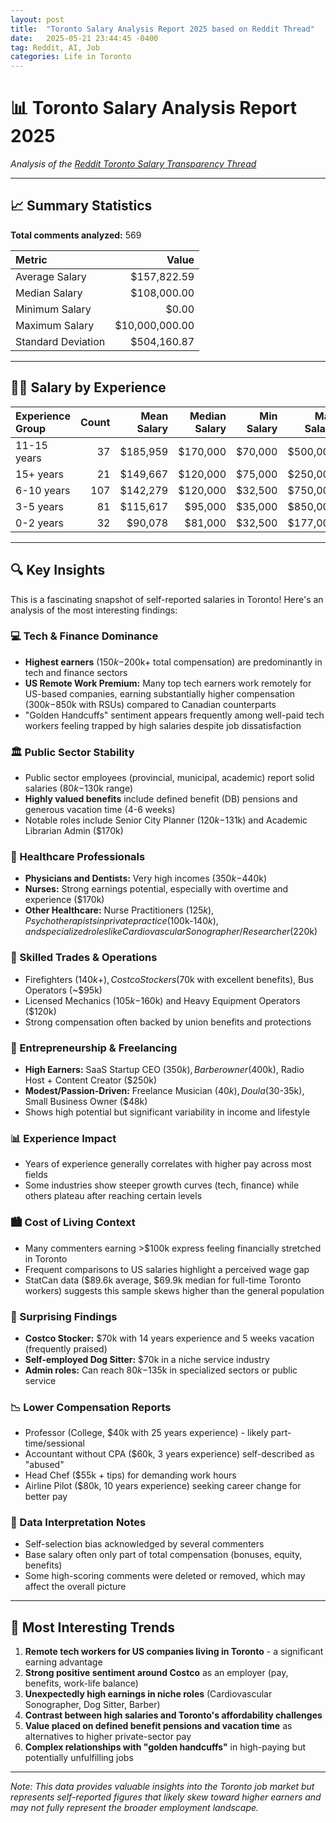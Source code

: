 ```yaml
---
layout: post
title:  "Toronto Salary Analysis Report 2025 based on Reddit Thread"
date:   2025-05-21 23:44:45 -0400
tag: Reddit, AI, Job
categories: Life in Toronto
---
```

# 📊 Toronto Salary Analysis Report 2025
*Analysis of the [Reddit Toronto Salary Transparency Thread](https://www.reddit.com/r/askTO/comments/1ike69g/toronto_salary_transparency_thread_for_2025/)*

---

## 📈 Summary Statistics

**Total comments analyzed:** 569

| Metric | Value |
|:-------|------:|
| Average Salary | $157,822.59 |
| Median Salary | $108,000.00 |
| Minimum Salary | $0.00 |
| Maximum Salary | $10,000,000.00 |
| Standard Deviation | $504,160.87 |

---

## 👨‍💼 Salary by Experience

| Experience Group | Count | Mean Salary | Median Salary | Min Salary | Max Salary |
|:-----------------|------:|------------:|--------------:|-----------:|-----------:|
| 11-15 years      | 37    | $185,959    | $170,000      | $70,000    | $500,000   |
| 15+ years        | 21    | $149,667    | $120,000      | $75,000    | $250,000   |
| 6-10 years       | 107   | $142,279    | $120,000      | $32,500    | $750,000   |
| 3-5 years        | 81    | $115,617    | $95,000       | $35,000    | $850,000   |
| 0-2 years        | 32    | $90,078     | $81,000       | $32,500    | $177,000   |

---

## 🔍 Key Insights

This is a fascinating snapshot of self-reported salaries in Toronto! Here's an analysis of the most interesting findings:

### 💻 Tech & Finance Dominance
- **Highest earners** ($150k-$200k+ total compensation) are predominantly in tech and finance sectors
- **US Remote Work Premium:** Many top tech earners work remotely for US-based companies, earning substantially higher compensation ($300k-$850k with RSUs) compared to Canadian counterparts
- "Golden Handcuffs" sentiment appears frequently among well-paid tech workers feeling trapped by high salaries despite job dissatisfaction

### 🏛️ Public Sector Stability
- Public sector employees (provincial, municipal, academic) report solid salaries ($80k-$130k range)
- **Highly valued benefits** include defined benefit (DB) pensions and generous vacation time (4-6 weeks)
- Notable roles include Senior City Planner ($120k-$131k) and Academic Librarian Admin ($170k)

### 🏥 Healthcare Professionals
- **Physicians and Dentists:** Very high incomes ($350k-$440k)
- **Nurses:** Strong earnings potential, especially with overtime and experience ($170k)
- **Other Healthcare:** Nurse Practitioners ($125k), Psychotherapists in private practice ($100k-$140k), and specialized roles like Cardiovascular Sonographer/Researcher ($220k)

### 🔧 Skilled Trades & Operations
- Firefighters ($140k+), Costco Stockers ($70k with excellent benefits), Bus Operators (~$95k)
- Licensed Mechanics ($105k-$160k) and Heavy Equipment Operators ($120k)
- Strong compensation often backed by union benefits and protections

### 💼 Entrepreneurship & Freelancing
- **High Earners:** SaaS Startup CEO ($350k), Barber owner ($400k), Radio Host + Content Creator ($250k)
- **Modest/Passion-Driven:** Freelance Musician ($40k), Doula ($30-35k), Small Business Owner ($48k)
- Shows high potential but significant variability in income and lifestyle

### 📊 Experience Impact
- Years of experience generally correlates with higher pay across most fields
- Some industries show steeper growth curves (tech, finance) while others plateau after reaching certain levels

### 🏙️ Cost of Living Context
- Many commenters earning >$100k express feeling financially stretched in Toronto
- Frequent comparisons to US salaries highlight a perceived wage gap
- StatCan data ($89.6k average, $69.9k median for full-time Toronto workers) suggests this sample skews higher than the general population

### 💎 Surprising Findings
- **Costco Stocker:** $70k with 14 years experience and 5 weeks vacation (frequently praised)
- **Self-employed Dog Sitter:** $70k in a niche service industry
- **Admin roles:** Can reach $80k-$135k in specialized sectors or public service

### 📉 Lower Compensation Reports
- Professor (College, $40k with 25 years experience) - likely part-time/sessional
- Accountant without CPA ($60k, 3 years experience) self-described as "abused"
- Head Chef ($55k + tips) for demanding work hours
- Airline Pilot ($80k, 10 years experience) seeking career change for better pay

### 💬 Data Interpretation Notes
- Self-selection bias acknowledged by several commenters
- Base salary often only part of total compensation (bonuses, equity, benefits)
- Some high-scoring comments were deleted or removed, which may affect the overall picture

---

## 🔎 Most Interesting Trends

1. **Remote tech workers for US companies living in Toronto** - a significant earning advantage
2. **Strong positive sentiment around Costco** as an employer (pay, benefits, work-life balance)
3. **Unexpectedly high earnings in niche roles** (Cardiovascular Sonographer, Dog Sitter, Barber)
4. **Contrast between high salaries and Toronto's affordability challenges**
5. **Value placed on defined benefit pensions and vacation time** as alternatives to higher private-sector pay
6. **Complex relationships with "golden handcuffs"** in high-paying but potentially unfulfilling jobs

---

*Note: This data provides valuable insights into the Toronto job market but represents self-reported figures that likely skew toward higher earners and may not fully represent the broader employment landscape.*
